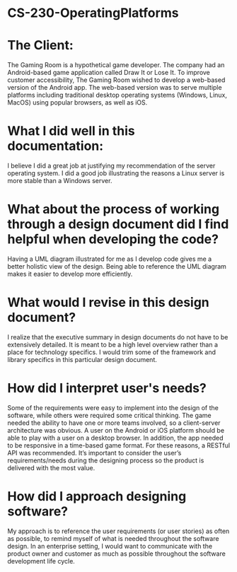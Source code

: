 # CS-230-OperatingPlatforms

# The Client:
The Gaming Room is a hypothetical game developer. The company had an Android-based game application called Draw It or Lose It. To improve customer accessibility, The Gaming Room wished to develop a web-based version of the Android app. The web-based version was to serve multiple platforms including traditional desktop operating systems (Windows, Linux, MacOS) using popular browsers, as well as iOS.

# What I did well in this documentation:
I believe I did a great job at justifying my recommendation of the server operating system. I did a good job illustrating the reasons a Linux server is more stable than a Windows server.

# What about the process of working through a design document did I find helpful when developing the code?
Having a UML diagram illustrated for me as I develop code gives me a better holistic view of the design. Being able to reference the UML diagram makes it easier to develop more efficiently.

# What would I revise in this design document?
I realize that the executive summary in design documents do not have to be extensively detailed. It is meant to be a high level overview rather than a place for technology specifics. I would trim some of the framework and library specifics in this particular design document.

# How did I interpret user's needs?

Some of the requirements were easy to implement into the design of the software, while others were required some critical thinking. The game needed the ability to have one or more teams involved, so a client-server architecture was obvious. A user on the Android or iOS platform should be able to play with a user on a desktop browser. In addition, the app needed to be responsive in a time-based game format. For these reasons, a RESTful API was recommended. It’s important to consider the user’s requirements/needs during the designing process so the product is delivered with the most value.

# How did I approach designing software?

My approach is to reference the user requirements (or user stories) as often as possible, to remind myself of what is needed throughout the software design. In an enterprise setting, I would want to communicate with the product owner and customer as much as possible throughout the software development life cycle.
